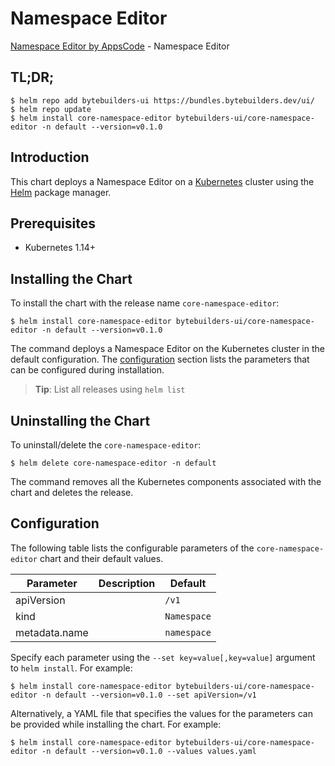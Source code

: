 # Namespace Editor

[Namespace Editor by AppsCode](https://byte.builders) - Namespace Editor

## TL;DR;

```console
$ helm repo add bytebuilders-ui https://bundles.bytebuilders.dev/ui/
$ helm repo update
$ helm install core-namespace-editor bytebuilders-ui/core-namespace-editor -n default --version=v0.1.0
```

## Introduction

This chart deploys a Namespace Editor on a [Kubernetes](http://kubernetes.io) cluster using the [Helm](https://helm.sh) package manager.

## Prerequisites

- Kubernetes 1.14+

## Installing the Chart

To install the chart with the release name `core-namespace-editor`:

```console
$ helm install core-namespace-editor bytebuilders-ui/core-namespace-editor -n default --version=v0.1.0
```

The command deploys a Namespace Editor on the Kubernetes cluster in the default configuration. The [configuration](#configuration) section lists the parameters that can be configured during installation.

> **Tip**: List all releases using `helm list`

## Uninstalling the Chart

To uninstall/delete the `core-namespace-editor`:

```console
$ helm delete core-namespace-editor -n default
```

The command removes all the Kubernetes components associated with the chart and deletes the release.

## Configuration

The following table lists the configurable parameters of the `core-namespace-editor` chart and their default values.

|   Parameter   | Description |   Default   |
|---------------|-------------|-------------|
| apiVersion    |             | `/v1`       |
| kind          |             | `Namespace` |
| metadata.name |             | `namespace` |


Specify each parameter using the `--set key=value[,key=value]` argument to `helm install`. For example:

```console
$ helm install core-namespace-editor bytebuilders-ui/core-namespace-editor -n default --version=v0.1.0 --set apiVersion=/v1
```

Alternatively, a YAML file that specifies the values for the parameters can be provided while
installing the chart. For example:

```console
$ helm install core-namespace-editor bytebuilders-ui/core-namespace-editor -n default --version=v0.1.0 --values values.yaml
```

